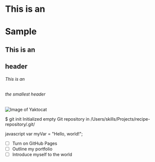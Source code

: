 # This is an <h1> Sample 

## This is an <h2> header

###### This is an <h6> the smallest header 

![Image of Yaktocat](https://octodex.github.com/images/yaktocat.png)

$ git init
Initialized empty Git repository in /Users/skills/Projects/recipe-repository/.git/

javascript
var myVar = "Hello, world!";

- [ ] Turn on GitHub Pages
- [ ] Outline my portfolio
- [ ] Introduce myself to the world
